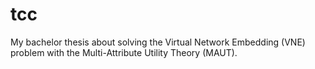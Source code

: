 # tcc
My bachelor thesis about solving the Virtual Network Embedding (VNE) problem with the Multi-Attribute Utility Theory (MAUT).
